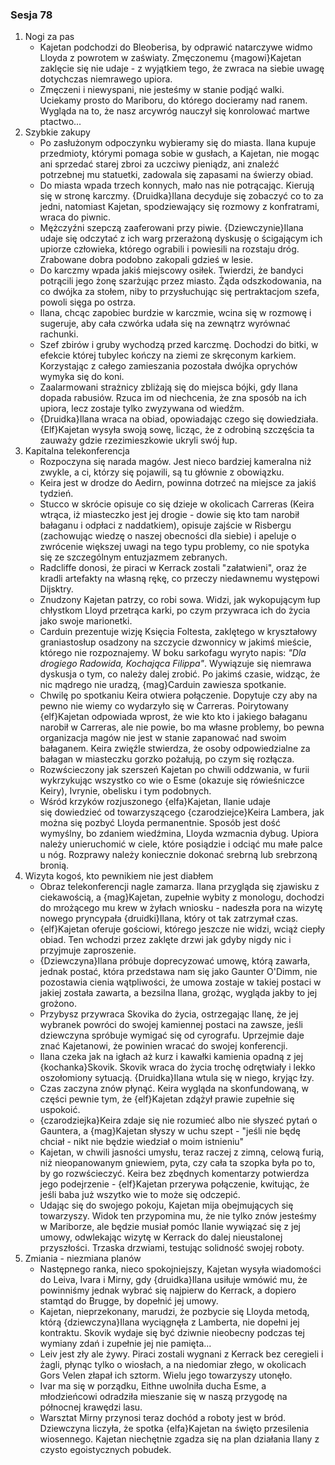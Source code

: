 ### Sesja 78
1. Nogi za pas
    - Kajetan podchodzi do Bleoberisa, by odprawić natarczywe widmo Lloyda z powrotem w zaświaty. Zmęczonemu {magowi}Kajetan zaklęcie się nie udaje - z wyjątkiem tego, że zwraca na siebie uwagę dotychczas niemrawego upiora.
    - Zmęczeni i niewyspani, nie jesteśmy w stanie podjąć walki. Uciekamy prosto do Mariboru, do którego docieramy nad ranem. Wygląda na to, że nasz arcywróg nauczył się konrolować martwe ptactwo...
2. Szybkie zakupy
    - Po zasłużonym odpoczynku wybieramy się do miasta. Ilana kupuje przedmioty, którymi pomaga sobie w gusłach, a Kajetan, nie mogąc ani sprzedać starej zbroi za uczciwy pieniądz, ani znaleźć potrzebnej mu statuetki, zadowala się zapasami na świerzy obiad.
    - Do miasta wpada trzech konnych, mało nas nie potrącając. Kierują się w stronę karczmy. {Druidka}Ilana decyduje się zobaczyć co to za jedni, natomiast Kajetan, spodziewający się rozmowy z konfratrami, wraca do piwnic.
    - Mężczyźni szepczą zaaferowani przy piwie. {Dziewczynie}Ilana udaje się odczytać z ich warg przerażoną dyskusję o ścigającym ich upiorze człowieka, którego ograbili i powiesili na rozstaju dróg. Zrabowane dobra podobno zakopali gdzieś w lesie.
    - Do karczmy wpada jakiś miejscowy osiłek. Twierdzi, że bandyci potrącili jego żonę szarżując przez miasto. Żąda odszkodowania, na co dwójka za stołem, niby to przysłuchując się pertraktacjom szefa, powoli sięga po ostrza. 
    - Ilana, chcąc zapobiec burdzie w karczmie, wcina się w rozmowę i sugeruje, aby cała czwórka udała się na zewnątrz wyrównać rachunki. 
    - Szef zbirów i gruby wychodzą przed karczmę. Dochodzi do bitki, w efekcie której tubylec kończy na ziemi ze skręconym karkiem. Korzystając z całego zamieszania pozostała dwójka oprychów wymyka się do koni.
    - Zaalarmowani strażnicy zbliżają się do miejsca bójki, gdy Ilana dopada rabusiów. Rzuca im od niechcenia, że zna sposób na ich upiora, lecz zostaje tylko zwyzywana od wiedźm.
    - {Druidka}Ilana wraca na obiad, opowiadając czego się dowiedziała. {Elf}Kajetan wysyła swoją sowę, licząc, że z odrobiną szczęścia ta zauważy gdzie rzezimieszkowie ukryli swój łup.
3. Kapitalna telekonferencja
    - Rozpoczyna się narada magów. Jest nieco bardziej kameralna niż zwykle, a ci, którzy się pojawili, są tu głównie z obowiązku.
    - Keira jest w drodze do Aedirn, powinna dotrzeć na miejsce za jakiś tydzień.
    - Stucco w skrócie opisuje co się dzieje w okolicach Carreras (Keira wtrąca, iż miasteczko jest jej drogie - dowie się kto tam narobił bałaganu i odpłaci z naddatkiem), opisuje zajście w Risbergu (zachowując wiedzę o naszej obecności dla siebie) i apeluje o zwrócenie większej uwagi na tego typu problemy, co nie spotyka się ze szczególnym entuzjazmem zebranych.
    - Radcliffe donosi, że piraci w Kerrack zostali "załatwieni", oraz że kradli artefakty na własną rękę, co przeczy niedawnemu występowi Dijsktry.
    - Znudzony Kajetan patrzy, co robi sowa. Widzi, jak wykopującym łup chłystkom Lloyd przetrąca karki, po czym przywraca ich do życia jako swoje marionetki.
    - Carduin prezentuje wizję Księcia Foltesta, zaklętego w kryształowy graniastosłup osadzony na szczycie dzwonnicy w jakimś mieście, którego nie rozpoznajemy. W boku sarkofagu wyryto napis: _"Dla drogiego Radowida, Kochająca Filippa"_. Wywiązuje się niemrawa dyskusja o tym, co należy dalej zrobić. Po jakimś czasie, widząc, że nic mądrego nie uradzą, {mag}Carduin zawiesza spotkanie.
    - Chwilę po spotkaniu Keira otwiera połączenie. Dopytuje czy aby na pewno nie wiemy co wydarzyło się w Carreras. Poirytowany {elf}Kajetan odpowiada wprost, że wie kto kto i jakiego bałaganu narobił w Carreras, ale nie powie, bo ma własne problemy, bo pewna organizacja magów nie jest w stanie zapanować nad swoim bałaganem. Keira zwięźle stwierdza, że osoby odpowiedzialne za bałagan w miasteczku gorzko pożałują, po czym się rozłącza.
    - Rozwścieczony jak szerszeń Kajetan po chwili oddzwania, w furii wykrzykując wszystko co wie o Esme (okazuje się rówieśniczce Keiry), Ivrynie, obelisku i tym podobnych.
    - Wśród krzyków rozjuszonego {elfa}Kajetan, Ilanie udaje się dowiedzieć od towarzyszącego {czarodziejce}Keira Lambera, jak można się pozbyć Lloyda permanentnie. Sposób jest dość wymyślny, bo zdaniem wiedźmina, Lloyda wzmacnia dybug. Upiora należy unieruchomić w ciele, które posiądzie i odciąć mu małe palce u nóg. Rozprawy należy koniecznie dokonać srebrną lub srebrzoną bronią.
4. Wizyta kogoś, kto pewnikiem nie jest diabłem
    - Obraz telekonferencji nagle zamarza. Ilana przygląda się zjawisku z ciekawością, a {mag}Kajetan, zupełnie wybity z monologu, dochodzi do mrożącego mu krew w żyłach wniosku - nadeszła pora na wizytę nowego pryncypała {druidki}Ilana, który ot tak zatrzymał czas.
    - {elf}Kajetan oferuje gościowi, którego jeszcze nie widzi, wciąż ciepły obiad. Ten wchodzi przez zaklęte drzwi jak gdyby nigdy nic i przyjmuje zaproszenie.
    - {Dziewczyna}Ilana próbuje doprecyzować umowę, którą zawarła, jednak postać, która przedstawa nam się jako Gaunter O'Dimm, nie pozostawia cienia wątpliwości, że umowa zostaje w takiej postaci w jakiej została zawarta, a bezsilna Ilana, grożąc, wygląda jakby to jej grożono.
    - Przybysz przywraca Skovika do życia, ostrzegając Ilanę, że jej wybranek powróci do swojej kamiennej postaci na zawsze, jeśli dziewczyna spróbuje wymigać się od cyrografu. Uprzejmie daje znać Kajetanowi, że powinien wracać do swojej konferencji.
    - Ilana czeka jak na igłach aż kurz i kawałki kamienia opadną z jej {kochanka}Skovik. Skovik wraca do życia trochę odrętwiały i lekko oszołomiony sytuacją. {Druidka}Ilana wtula się w niego, kryjąc łzy.
    - Czas zaczyna znów płynąć. Keira wygląda na skonfundowaną, w części pewnie tym, że {elf}Kajetan zdążył prawie zupełnie się uspokoić.
    - {czarodziejka}Keira zdaje się nie rozumieć albo nie słyszeć pytań o Gauntera, a {mag}Kajetan słyszy w uchu szept - "jeśli nie będę chciał - nikt nie będzie wiedział o moim istnieniu"
    - Kajetan, w chwili jasności umysłu, teraz raczej z zimną, celową furią, niż nieopanowanym gniewiem, pyta, czy cała ta szopka była po to, by go rozwścieczyć. Keira bez zbędnych komentarzy potwierdza jego podejrzenie - {elf}Kajetan przerywa połączenie, kwitując, że jeśli baba już wszytko wie to może się odczepić.
    - Udając się do swojego pokoju, Kajetan mija obejmujących się towarzyszy. Widok ten przypomina mu, że nie tylko znów jesteśmy w Mariborze, ale będzie musiał pomóc Ilanie wywiązać się z jej umowy, odwlekając wizytę w Kerrack do dalej nieustalonej przyszłości. Trzaska drzwiami, testując solidność swojej roboty.
5. Zmiania - niezmiana planów
    - Następnego ranka, nieco spokojniejszy, Kajetan wysyła wiadomości do Leiva, Ivara i Mirny, gdy {druidka}Ilana usiłuje wmówić mu, że powinniśmy jednak wybrać się najpierw do Kerrack, a dopiero stamtąd do Brugge, by dopełnić jej umowy.
    - Kajetan, nieprzekonany, marudzi, że pozbycie się Lloyda metodą, którą {dziewczyna}Ilana wyciągnęła z Lamberta, nie dopełni jej kontraktu. Skovik wydaje się być dziwnie nieobecny podczas tej wymiany zdań i zupełnie jej nie pamięta...
    - Leiv jest zły ale żywy. Piraci zostali wygnani z Kerrack bez ceregieli i żagli, płynąc tylko o wiosłach, a na niedomiar złego, w okolicach Gors Velen złapał ich sztorm. Wielu jego towarzyszy utonęło.
    - Ivar ma się w porządku, Eithne uwolniła ducha Esme, a młodzieńcowi odradziła mieszanie się w naszą przygodę na północnej krawędzi lasu.
    - Warsztat Mirny przynosi teraz dochód a roboty jest w bród. Dziewczyna liczyła, że spotka {elfa}Kajetan na święto przesilenia wiosennego. Kajetan niechętnie zgadza się na plan działania Ilany z czysto egoistycznych pobudek.
